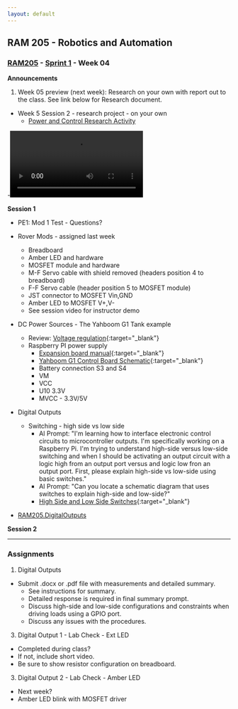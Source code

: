 ```yaml
---
layout: default
---
```


## RAM 205 - Robotics and Automation

### [RAM205](../../) - [Sprint 1](../) - Week 04 

**Announcements**
1. Week 05 preview (next week): Research on your own with report out to the class. See link below for Research document. 
- Week 5 Session 2 - research project - on your own
  - [Power and Control Research Activity](../week05/RAM205.PowerAndControlResearch.docx)

-<video controls src="../week05/RAM205ResearchProjectOverview.mp4" title="Power and Control Research Activity"></video>

**Session 1**
- PE1: Mod 1 Test - Questions?
 
- Rover Mods - assigned last week
  - Breadboard
  - Amber LED and hardware
  - MOSFET module and hardware
  - M-F Servo cable with shield removed (headers position 4 to breadboard)
  - F-F Servo cable (header position 5 to MOSFET module)
  - JST connector to MOSFET Vin,GND
  - Amber LED to MOSFET V+,V-
  - See session video for instructor demo

- DC Power Sources - The Yahboom G1 Tank example
    - Review: [Voltage regulation](https://youtu.be/D52xUrIDrZY){:target="_blank"}
    - Raspberry PI power supply
      - [Expansion board manual](../../hardware_kit/expansionBoardManual.pdf){:target="_blank"} 
      - [Yahboom G1 Control Board Schematic](yahboom_G1_schematic.pdf){:target="_blank"}
      - Battery connection S3 and S4
      - VM
      - VCC
      - U10 3.3V
      - MVCC - 3.3V/5V

- Digital Outputs
  - Switching - high side vs low side 
    - AI Prompt: "I'm learning how to interface electronic control circuits to microcontroller outputs. I'm specifically working on a Raspberry Pi. I'm trying to understand high-side versus low-side switching and when I should be activating an output circuit with a logic high from an output port versus and logic low fron an output port. First, please explain high-side vs low-side using basic switches."
    - AI Prompt: "Can you locate a schematic diagram that uses switches to explain high-side and low-side?"
    - [High Side and Low Side Switches](https://www.rohm.com/electronics-basics/ipds/high-side-and-low-side-drive){:target="_blank"}

- [RAM205.DigitalOutputs](RAM205.DigitalOutputs.docx)
 
**Session 2**
 
<!-- - [Digital Outputs](RAM205.DigitalOutputs.docx) (con't)
      - Low-side switch of LED issue with +5V source
      - Use of BJT transistor to resolve
      - 74__244 line driver to resolve
      - Voltage divider solution

- [Digital Outputs - Driving high current loads](../week05/RAM205.DrivingHighCurrentLoads.pdf){:target="_blank"} (intro)  -->


---

### Assignments
1. Digital Outputs 
  - Submit .docx or .pdf file with measurements and detailed summary.
    - See instructions for summary. 
    - Detailed response is required in final summary prompt. 
    - Discuss high-side and low-side configurations and constraints when driving loads using a GPIO port. 
    - Discuss any issues with the procedures.
3. Digital Output 1 - Lab Check - Ext LED
  - Completed during class?
  - If not, include short video.
  - Be sure to show resistor configuration on breadboard.
3. Digital Output 2 - Lab Check - Amber LED 
  - Next week?
  - Amber LED blink with MOSFET driver
